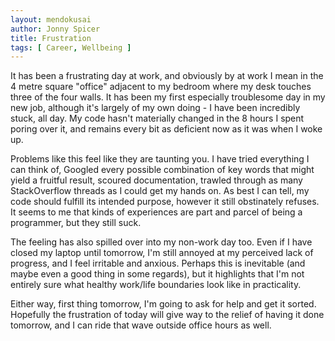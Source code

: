 ```yaml
---
layout: mendokusai
author: Jonny Spicer
title: Frustration
tags: [ Career, Wellbeing ]
---
```

It has been a frustrating day at work, and obviously by at work I mean in the 4 metre square "office" adjacent to my bedroom where my desk touches three of the four walls. It has been
my first especially troublesome day in my new job, although it's largely of my own doing - I have been incredibly stuck, all day. My code hasn't materially changed in the 8 hours I
spent poring over it, and remains every bit as deficient now as it was when I woke up.

Problems like this feel like they are taunting you. I have tried everything I can think of, Googled every possible combination of key words that might yield a fruitful result,
scoured documentation, trawled through as many StackOverflow threads as I could get my hands on. As best I can tell, my code should fulfill its intended purpose, however it still
obstinately refuses. It seems to me that kinds of experiences are part and parcel of being a programmer, but they still suck.

The feeling has also spilled over into my non-work day too. Even if I have closed my laptop until tomorrow, I'm still annoyed at my perceived lack of progress, and I feel irritable
and anxious. Perhaps this is inevitable (and maybe even a good thing in some regards), but it highlights that I'm not entirely sure what healthy work/life boundaries look like in
practicality.

Either way, first thing tomorrow, I'm going to ask for help and get it sorted. Hopefully the frustration of today will give way to the relief of having it done tomorrow, and I can ride
that wave outside office hours as well.

